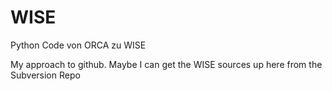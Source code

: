 WISE
====

Python Code von ORCA zu WISE

My approach to github. Maybe I can get the WISE sources up here from the Subversion Repo
